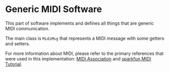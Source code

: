 
# Generic MIDI Software

This part of software implements and defines all things that are generic MIDI communication.

The main class is `MidiMsg` that represents a MIDI message with some getters and setters.

For more information about MIDI, please refer to the primary references that were used in this
implementation: [MIDI Association](https://midi.org) and
[sparkfun MIDI Tutorial](https://learn.sparkfun.com/tutorials/midi-tutorial/introduction).